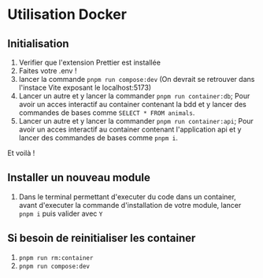 # Utilisation Docker

## Initialisation

1. Verifier que l'extension Prettier est installée
2. Faites votre .env !
3. lancer la commande `pnpm run compose:dev` (On devrait se retrouver dans l'instace Vite exposant le localhost:5173)
4. Lancer un autre et y lancer la commander `pnpm run container:db`; Pour avoir un acces interactif au container contenant la bdd et y lancer des commandes de bases comme `SELECT * FROM animals`.
5. Lancer un autre et y lancer la commander `pnpm run container:api`; Pour avoir un acces interactif au container contenant l'application api et y lancer des commandes de bases comme `pnpm i`.

Et voilà !

## Installer un nouveau module

1. Dans le terminal permettant d'executer du code dans un container, avant d'executer la commande d'installation de votre module, lancer `pnpm i` puis valider avec `Y`

## Si besoin de reinitialiser les container

1. `pnpm run rm:container`
2. `pnpm run compose:dev`
